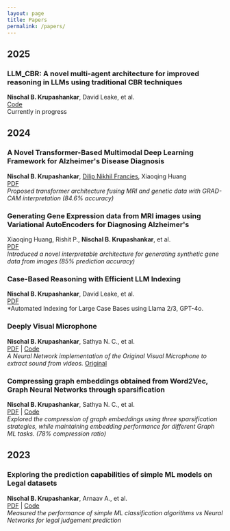 ```yaml
---
layout: page
title: Papers
permalink: /papers/
---
```


## 2025

### LLM_CBR: A novel multi-agent architecture for improved reasoning in LLMs using traditional CBR techniques
**Nischal B. Krupashankar**, David Leake, et al.\
[Code](https://github.com/Nischal2017/)\
Currently in progress

## 2024

### A Novel Transformer-Based Multimodal Deep Learning Framework for Alzheimer's Disease Diagnosis
**Nischal B. Krupashankar**, [Dilip Nikhil Francies](https://dilipnikhil-ai.github.io/portfolio/), Xiaoqing Huang\
[PDF](/assets/pubs/alzheimers.pdf)\
*Proposed transformer architecture fusing MRI and genetic data with GRAD-CAM interpretation (84.6% accuracy)*

### Generating Gene Expression data from MRI images using Variational AutoEncoders for Diagnosing Alzheimer's
Xiaoqing Huang, Rishit P., **Nischal B. Krupashankar**, et al.\
[PDF](/assets/pubs/igcvae.pdf)\
*Introduced a novel interpretable architecture for generating synthetic gene data from images (85% prediction accuracy)*

### Case-Based Reasoning with Efficient LLM Indexing
**Nischal B. Krupashankar**, David Leake, et al.\
[PDF](/assets/pubs/cbr_llama.pdf)\
*Automated Indexing for Large Case Bases using Llama 2/3, GPT-4o.

### Deeply Visual Microphone
**Nischal B. Krupashankar**, Sathya N. C., et al.\
[PDF](/assets/pubs/deepmic.pdf) | [Code](https://github.com/Nischal2017/Deeply_Visual_Mic)\
*A Neural Network implementation of the Original Visual Microphone to extract sound from videos.* [Original](https://)

### Compressing graph embeddings obtained from Word2Vec, Graph Neural Networks through sparsification
**Nischal B. Krupashankar**, Sathya N. C., et al.\
[PDF](/assets/pubs/graph.pdf) | [Code](https://github.com/Nischal2017/)\
*Explored the compression of graph embeddings using three sparsification strategies, while maintaining embedding performance for different Graph ML tasks. (78% compression ratio)*

## 2023

### Exploring the prediction capabilities of simple ML models on Legal datasets
**Nischal B. Krupashankar**, Arnaav A., et al.\
[PDF](/assets/pubs/ljp.pdf) | [Code](https://github.com/Nischal2017)\
*Measured the performance of simple ML classification algorithms vs Neural Networks for legal judgement prediction*